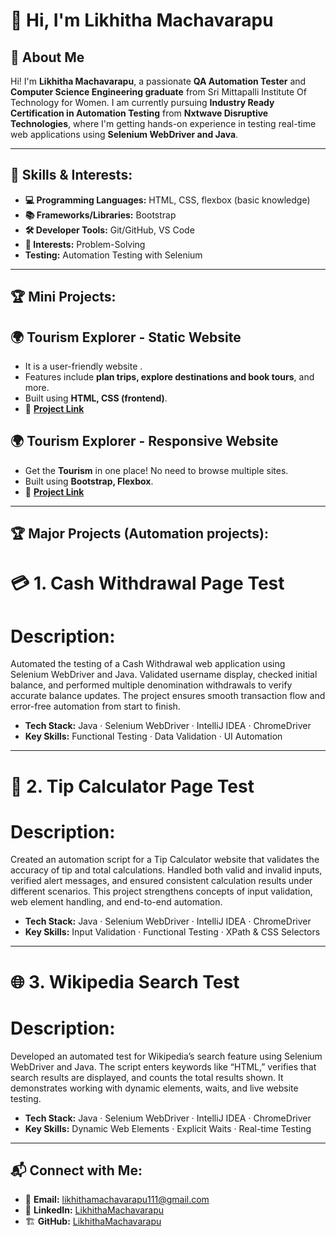 # 👋 Hi, I'm **Likhitha Machavarapu**

## 📌 About Me
Hi! I'm **Likhitha Machavarapu**, a passionate **QA Automation Tester** and **Computer Science Engineering graduate** from Sri Mittapalli Institute Of Technology for Women.
I am currently pursuing **Industry Ready Certification in Automation Testing** from **Nxtwave Disruptive Technologies**, where I'm getting hands-on experience in testing real-time web applications using **Selenium WebDriver and Java**.

---
## 🚀 Skills & Interests:

- **💻 Programming Languages:** HTML, CSS, flexbox (basic knowledge)  
- **📚 Frameworks/Libraries:** Bootstrap    
- **🛠️ Developer Tools:** Git/GitHub, VS Code 
- **🎯 Interests:** Problem-Solving
- **Testing:** Automation Testing with Selenium

---
## 🏆 Mini Projects:

## 🌍 Tourism Explorer - Static Website
- It is a user-friendly website .
- Features include **plan trips, explore destinations and book tours**, and more.
- Built using **HTML, CSS (frontend)**.
- 🔗 **[Project Link](https://github.com/LikhithaMachavarapu11/Static-Website.git)**

## 🌍 Tourism Explorer - Responsive Website
- Get the **Tourism** in one place! No need to browse multiple sites.
- Built using **Bootstrap, Flexbox**.
- 🔗 **[Project Link](https://github.com/LikhithaMachavarapu11/Responsive-Website.git)**

---

## 🏆 Major Projects (Automation projects):

# 💳 1. Cash Withdrawal Page Test

# Description:
Automated the testing of a Cash Withdrawal web application using Selenium WebDriver and Java.
Validated username display, checked initial balance, and performed multiple denomination withdrawals to verify accurate balance updates.
The project ensures smooth transaction flow and error-free automation from start to finish.

- **Tech Stack:** Java · Selenium WebDriver · IntelliJ IDEA · ChromeDriver
- **Key Skills:** Functional Testing · Data Validation · UI Automation

---

# 🧮 2. Tip Calculator Page Test

# Description:
Created an automation script for a Tip Calculator website that validates the accuracy of tip and total calculations.
Handled both valid and invalid inputs, verified alert messages, and ensured consistent calculation results under different scenarios.
This project strengthens concepts of input validation, web element handling, and end-to-end automation.

- **Tech Stack:** Java · Selenium WebDriver · IntelliJ IDEA · ChromeDriver
- **Key Skills:** Input Validation · Functional Testing · XPath & CSS Selectors

---

# 🌐 3. Wikipedia Search Test

# Description:
Developed an automated test for Wikipedia’s search feature using Selenium WebDriver and Java.
The script enters keywords like “HTML,” verifies that search results are displayed, and counts the total results shown.
It demonstrates working with dynamic elements, waits, and live website testing.

- **Tech Stack:** Java · Selenium WebDriver · IntelliJ IDEA · ChromeDriver
- **Key Skills:** Dynamic Web Elements · Explicit Waits · Real-time Testing

---


## 📬 Connect with Me:

- 📧 **Email:** likhithamachavarapu111@gmail.com  
- 💼 **LinkedIn:** [LikhithaMachavarapu](https://www.linkedin.com/in/likhitha111)  
- 🏗️ **GitHub:** [LikhithaMachavarapu](https://github.com/likhithamachavarapu11)  
